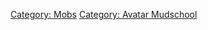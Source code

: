 [Category: Mobs](Category:_Mobs "wikilink") [Category: Avatar
Mudschool](Category:_Avatar_Mudschool "wikilink")
